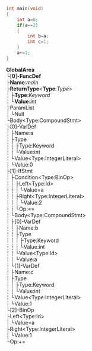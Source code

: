 <div style="display:none">

FunctionDeclaration
ParmVarDecl是参数节点
在AST层级，不区分函数声明和函数定义，统一用FunctionDecl来标识，两个区分主要看是否有函数体（Body），可以使用bool hasBody()来进行判断。
CompoundStmt
代表大括号，函数实现、struct、enum、for的body等一般用此包起来。
DeclStmt
定义语句，里边可能有VarDecl等类型的定义
VarDecl
变量定义，如果有初始化，可以通过getInit()获取到对应的初始化Expr
IfStmt
If语句，包括三部分Cond、TrueBody、FalseBody三部分，分别可以通过getCond()，getThen(), getElse()三部分获取，Cond和Then是必须要有的，Else可能为空
BinaryOperator
二元操作Op，=,>,<,<=,>=,==等各种二元操作都继承它，从继承关系来说：
ImplicitCastExpr
隐形转换表达式，在左右值转换和函数调用等各个方面都会用到。
IntegerLiteral
定点Integer值
UnaryOperator
一元操作
CallExpr
函数调用Expr，子节点有调用的参数列表
ReturnStmt
返回语句 
ForStmt
For语句对应，包括Init/Cond/Inc 对应（int a=0;a<mm;a++）这三部分，还有一部分是body，可以分别使用getInit() / getCond() / getInc() / getBody()来分别进行获取
ParenExpr
括号表达式
RecordDecl
┈┊┆┌ ┬ ┐├ ┼ ┤└ ┴ ┘

</div>

```cpp
int main(void)
{
	int a=0;
	if(a==2)
	{
		int b=a;
		int c=1;
	}
	a+=1;
}
```

**GlobalArea**  
  └[**0**]-**FuncDef**  
        ├**Name**:*main*  
        ├**ReturnType**\<**Type**:*Type*>  
        ┊  ├**Type**:*Keyword*  
        ┊  └**Value**:*int*  
        ├ParamList  
        ┊  └Null  
        └Body\<Type:CompoundStmt>  
           ├[0]-VarDef  
           ┊      ├Name:a  
           ┊      ├Type   
           ┊  	   ┊  ├Type:Keyword  
           ┊  	   ┊  └Value:int   
           ┊      └Value\<Type:IntegerLiteral>   
           ┊          └Value:0   
           ├[1]-IfStmt  
	       ┊		├Condition\<Type:BinOp>  
	       ┊		┊  ├Left\<Type:Id>  
	       ┊		┊  ┊  └Value=a  
	       ┊		┊  ├Right\<Type:IntegerLiteral>  
	       ┊		┊  ┊  └Value:2  
	       ┊		┊  └Op:==  
	       ┊		└Body\<Type:CompoundStmt>  
	       ┊		    ├[0]-VarDef  
	       ┊		    ┊      ├Name:b  
           ┊           ┊      ├Type  
           ┊           ┊      ┊  ├Type:Keyword  
           ┊           ┊      ┊  └Value:int  
           ┊           ┊      └Value\<Type:Id>  
           ┊           ┊          └Value:a  
           ┊           └[1]-VarDef  
           ┊                   ├Name:c  
           ┊                   ├Type  
           ┊              	    ┊  ├Type:Keyword  
           ┊              	    ┊  └Value:int  
           ┊                   └Value\<Type:IntegerLiteral>  
           ┊                       └Value:1  
           └[2]-BinOp  
                  ├Left\<Type:Id>  
			      ┊  └Value=a  
		    	  ├Right\<Type:IntegerLiteral>  
			      ┊  └Value:1  
			      └Op:+=  
